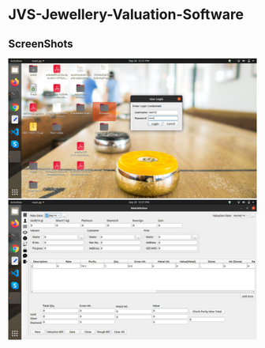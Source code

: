 # JVS-Jewellery-Valuation-Software

## ScreenShots
<img src="https://github.com/Shitiz1708/JVS-Jewellery-Valuation-Software/blob/master/ScreenShots/Login.png" width="800" title="Login Page"> <img src="https://github.com/Shitiz1708/JVS-Jewellery-Valuation-Software/blob/master/ScreenShots/Home.png" width="800" title="Home Page">
